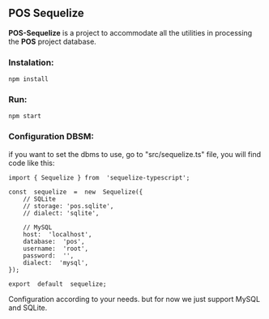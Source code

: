 ## POS Sequelize 
**POS-Sequelize** is a project to accommodate all the utilities in processing the **POS** project database.

### Instalation:
    npm install
### Run:
    npm start
### Configuration DBSM:
if you want to set the dbms to use, go to "src/sequelize.ts" file, you will find code like this:

    import { Sequelize } from  'sequelize-typescript'; 
    
    const  sequelize  =  new  Sequelize({
		// SQLite
	    // storage: 'pos.sqlite',
	    // dialect: 'sqlite',
    
	    // MySQL
	    host:  'localhost',
	    database:  'pos',
	    username:  'root',
	    password:  '',
	    dialect:  'mysql',
    });
    
    export  default  sequelize;
Configuration according to your needs. but for now we just support MySQL and SQLite.
